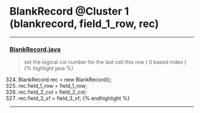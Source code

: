 # BlankRecord @Cluster 1 (blankrecord, field_1_row, rec)

***

### [BlankRecord.java](https://searchcode.com/codesearch/view/15642441/)
> set the logical col number for the last cell this row ( 0 based index ) 
{% highlight java %}
324. BlankRecord rec = new BlankRecord();
325. rec.field_1_row = field_1_row;
326. rec.field_2_col = field_2_col;
327. rec.field_3_xf = field_3_xf;
{% endhighlight %}

***

